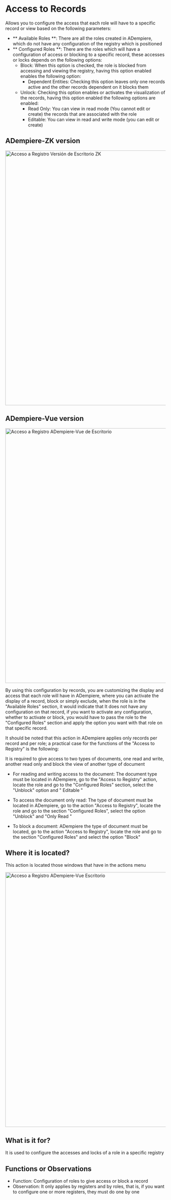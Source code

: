 # Access to Records

Allows you to configure the access that each role will have to a specific record or view based on the following parameters:

  - ** Available Roles **: There are all the roles created in ADempiere, which do not have any configuration of the registry which is positioned
  - ** Configured Roles **: There are the roles which will have a configuration of access or blocking to a specific record, these accesses or
  locks depends on the following options:
    - Block: When this option is checked, the role is blocked from accessing and viewing the registry, having this option enabled enables the following option:
      - Dependent Entities: Checking this option leaves only one records active and the other records dependent on it blocks them
    - Unlock: Checking this option enables or activates the visualization of the records, having this option enabled the following options are enabled:
      - Read Only: You can view in read mode (You cannot edit or create) the records that are associated with the role
      - Editable: You can view in read and write mode (you can edit or create)

## ADempiere-ZK version

<img :src="$withBase('/images/components/record-access/ad-zk_window_access_to_registration.png')" alt="Acceso a Registro Versión de Escritorio ZK" width="800px">

## ADempiere-Vue version

<img :src="$withBase('/images/components/record-access/ad-vue_window_access_to_registration.png')" alt="Acceso a Registro ADempiere-Vue de Escritorio" width="800px">

By using this configuration by records, you are customizing the display and access that each role will have in ADempiere, where you can activate the display of 
a record, block or simply exclude, when the role is in the "Available Roles" section, it would indicate that It does not have any configuration on that record, 
if you want to activate any configuration, whether to activate or block, you would have to pass the role to the "Configured Roles" section and apply the option 
you want with that role on that specific record.

It should be noted that this action in ADempiere applies only records per record and per role; a practical case for the functions of the "Access to Registry" is 
the following:

It is required to give access to two types of documents, one read and write, another read only and block the view of another type of document
  
  - For reading and writing access to the document: The document type must be located in ADempiere, go to the "Access to Registry" action, locate the role and go to the "Configured Roles" section, select the "Unblock" option and " Editable "
  
  - To access the document only read: The type of document must be located in ADempiere, go to the action "Access to Registry", locate the role and go to the section "Configured Roles", select the option "Unblock" and "Only Read "
  - To block a document: ADempiere the type of document must be located, go to the action "Access to Registry", locate the role and go to the section "Configured Roles" and select the option "Block"

## Where it is located?

This action is located those windows that have in the actions menu

<img :src="$withBase('/images/components/record-access/ad-vue_location_access_to_registration.png')" alt="Acceso a Registro ADempiere-Vue Escritorio" width="800px">


## What is it for?

It is used to configure the accesses and locks of a role in a specific registry

## Functions or Observations
- Function: Configuration of roles to give access or block a record
- Observation: It only applies by registers and by roles, that is, if you want to configure one or more registers, they must do one by one
